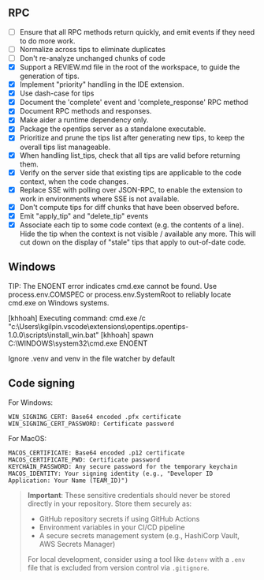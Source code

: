 ## RPC

- [ ] Ensure that all RPC methods return quickly, and emit events if they need to do more work.
- [ ] Normalize across tips to eliminate duplicates
- [ ] Don't re-analyze unchanged chunks of code
- [x] Support a REVIEW.md file in the root of the workspace, to guide the generation of tips.
- [x] Implement "priority" handling in the IDE extension.
- [x] Use dash-case for tips
- [x] Document the 'complete' event and 'complete_response' RPC method
- [x] Document RPC methods and responses.
- [x] Make aider a runtime dependency only.
- [x] Package the opentips server as a standalone executable.
- [x] Prioritize and prune the tips list after generating new tips, to keep the overall tips list manageable.
- [x] When handling list_tips, check that all tips are valid before returning them.
- [x] Verify on the server side that existing tips are applicable to the code context, when the code changes.
- [x] Replace SSE with polling over JSON-RPC, to enable the extension to work in environments where SSE is not available.
- [x] Don't compute tips for diff chunks that have been observed before.
- [x] Emit "apply_tip" and "delete_tip" events
- [x] Associate each tip to some code context (e.g. the contents of a line). Hide the tip when the context is not visible / available
      any more. This will cut down on the display of "stale" tips that apply to out-of-date code.

## Windows

TIP: The ENOENT error indicates cmd.exe cannot be found. Use process.env.COMSPEC or process.env.SystemRoot to reliably locate cmd.exe on Windows systems.

[khhoah] Executing command: cmd.exe /c "c:\Users\kgilpin\.vscode\extensions\opentips.opentips-1.0.0\scripts\install_win.bat"
[khhoah] spawn C:\WINDOWS\system32\cmd.exe ENOENT

Ignore .venv and venv in the file watcher by default

## Code signing

For Windows:

```
WIN_SIGNING_CERT: Base64 encoded .pfx certificate
WIN_SIGNING_CERT_PASSWORD: Certificate password
```

For MacOS:

```
MACOS_CERTIFICATE: Base64 encoded .p12 certificate
MACOS_CERTIFICATE_PWD: Certificate password
KEYCHAIN_PASSWORD: Any secure password for the temporary keychain
MACOS_IDENTITY: Your signing identity (e.g., "Developer ID Application: Your Name (TEAM_ID)")
```

> **Important**: These sensitive credentials should never be stored directly in your repository. Store them securely as:
>
> - GitHub repository secrets if using GitHub Actions
> - Environment variables in your CI/CD pipeline
> - A secure secrets management system (e.g., HashiCorp Vault, AWS Secrets Manager)
>
> For local development, consider using a tool like `dotenv` with a `.env` file that is excluded from version control via `.gitignore`.
